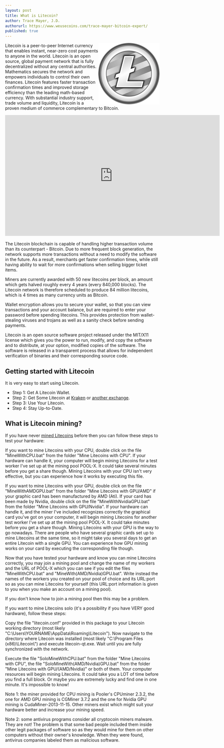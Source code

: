 ```yaml
---
layout: post
title: What is Litecoin?
author: Trace Mayer, J.D.
authorurl: https://www.weusecoins.com/trace-mayer-bitcoin-expert/
published: true
---
```


<img src="/images/litecoin.png" alt="what is litecoin" align="right">
<p>
Litecoin is a peer-to-peer Internet currency that enables instant, near-zero cost payments to anyone in the world. Litecoin is an open source, global payment network that is fully decentralized without any central authorities. Mathematics secures the network and empowers individuals to control their own finances. Litecoin features faster transaction confirmation times and improved storage efficiency than the leading math-based currency. With substantial industry support, trade volume and liquidity, Litecoin is a proven medium of commerce complementary to Bitcoin.
<p>
<iframe width="700" height="394" src="https://www.youtube.com/embed/q7B7S88RtV8" frameborder="0" allowfullscreen></iframe>
<p>
The Litecoin blockchain is capable of handling higher transaction volume than its counterpart - Bitcoin. Due to more frequent block generation, the network supports more transactions without a need to modify the software in the future. As a result, merchants get faster confirmation times, while still having ability to wait for more confirmations when selling bigger ticket items.
<p>
Miners are currently awarded with 50 new litecoins per block, an amount which gets halved roughly every 4 years (every 840,000 blocks). The Litecoin network is therefore scheduled to produce 84 million litecoins, which is 4 times as many currency units as Bitcoin.
<p>
Wallet encryption allows you to secure your wallet, so that you can view transactions and your account balance, but are required to enter your password before spending litecoins. This provides protection from wallet-stealing viruses and trojans as well as a sanity check before sending payments.
<p>
Litecoin is an open source software project released under the MIT/X11 license which gives you the power to run, modify, and copy the software and to distribute, at your option, modified copies of the software. The software is released in a transparent process that allows for independent verification of binaries and their corresponding source code.
<h2>Getting started with Litecoin</h2>
It is very easy to start using Litecoin.
<p>
<ul><li>Step 1: Get A Litecoin Wallet.</li>
<li>Step 2: Get Some Litecoin at <a href="https://www.kraken.com/">Kraken</a> or <a href="/how-to-buy-litecoins/">another exchange</a>.</li>
<li>Step 3: Use Your Litecoin.</li>
<li>Step 4: Stay Up-to-Date.</li></ul>
<h2>What is Litecoin mining?</h2>
If you have never <a href="http://www.bitcoinmining.com/what-is-litecoin-mining/">mined Litecoins</a> before then you can follow these steps to test your hardware:
<p>If you want to mine Litecoins with your CPU, double click on the file "MineWithCPU.bat" from the folder "Mine Litecoins with CPU". If your hardware can handle it, your computer will begin mining Litecoins for a test worker I've set up at the mining pool POOL-X. It could take several minutes before you get a share though. Mining Litecoins with your CPU isn't very effective, but you can experience how it works by executing this file.
<p>If you want to mine Litecoins with your GPU, double click on the file "MineWithAMDGPU.bat" from the folder "Mine Litecoins with GPU/AMD" if your graphic card has been manufactured by AMD (Ati). If your card has been made by Nvidia, double click on the file "MineWithNvidiaGPU.bat" from the folder "Mine Litecoins with GPU/Nvidia". If your hardware can handle it, and the miner I've included recognizes correctly the graphical card you've got on your computer, it will begin mining Litecoins for another test worker I've set up at the mining pool POOL-X. It could take minutes before you get a share though. Mining Litecoins with your GPU is the way to go nowadays. There are people who have several graphic cards set up to mine Litecoins at the same time, so it might take you several days to get an entire Litecoin with a single GPU. You can experience how GPU mining works on your card by executing the corresponding file though.
<p>Now that you have tested your hardware and know you can mine Litecoins correctly, you may join a mining pool and change the name of my workers and the URL of POOL-X which you can see if you edit the files "MineWithCPU.bat" and "MineWith(AMD/Nvidia)GPU.bat". Write instead the names of the workers you created on your pool of choice and its URL:port so as you can mine Litecoins for yourself (this URL:port information is given to you when you make an account on a mining pool).
<p>If you don't know how to join a mining pool then this may be a problem.
<p>
If you want to mine Litecoins solo (it's a possibility if you have VERY good hardware), follow these steps:
<p>
Copy the file "litecoin.conf" provided in this package to your Litecoin working directory (most likely "C:\Users\YOURNAME\AppData\Roaming\Litecoin"). Now navigate to the directory where Litecoin was installed (most likely "C:\Program Files (x86)\Litecoin\") and execute litecoin-qt.exe. Wait until you are fully synchronized with the network.
<p>
Execute the file "SoloMineWithCPU.bat" from the folder "Mine Litecoins with CPU", the file "SoloMineWith(AMD/Nvidia)GPU.bat" from the folder "Mine Litecoins with GPU/(AMD/Nvidia)" or both of them. Your computer resources will begin mining Litecoins. It could take you a LOT of time before you find a full block. Or maybe you are extremely lucky and find one in one minute. It's impossible to know!
<p>Note 1: the miner provided for CPU mining is Pooler's CPUminer 2.3.2, the one for AMD GPU mining is CGMiner 3.7.2 and the one for Nvidia GPU mining is CudaMiner-2013-11-15. Other miners exist which might suit your hardware better and increase your mining speed.
<p>
Note 2: some antivirus programs consider all cryptocoin miners malware. They are not! The problem is that some bad people included them inside other legit packages of software so as they would mine for them on other computers without their owner's knowledge. When they were found, antivirus companies labeled them as malicious software.
